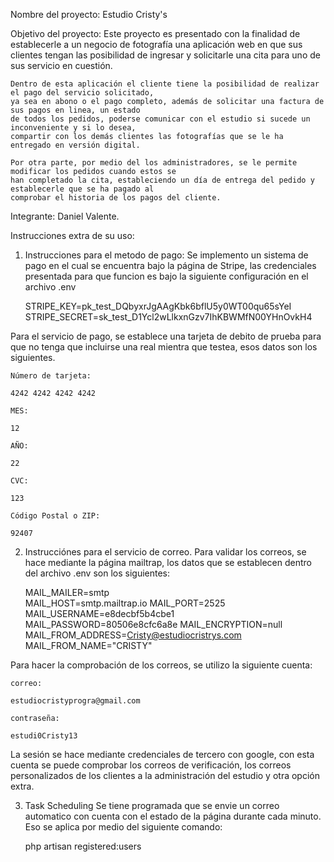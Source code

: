 Nombre del proyecto:
    Estudio Cristy's

Objetivo del proyecto:
    Este proyecto es presentado con la finalidad de establecerle a un negocio de fotografía una aplicación web en que sus clientes tengan las posibilidad de ingresar y solicitarle una cita para uno de sus servicio en cuestión.

    Dentro de esta aplicación el cliente tiene la posibilidad de realizar el pago del servicio solicitado, 
    ya sea en abono o el pago completo, además de solicitar una factura de sus pagos en linea, un estado 
    de todos los pedidos, poderse comunicar con el estudio si sucede un inconveniente y si lo desea, 
    compartir con los demás clientes las fotografías que se le ha entregado en versión digital.

    Por otra parte, por medio del los administradores, se le permite modificar los pedidos cuando estos se 
    han completado la cita, estableciendo un día de entrega del pedido y establecerle que se ha pagado al 
    comprobar el historia de los pagos del cliente.

Integrante:
    Daniel Valente.

Instrucciones extra de su uso:
1) Instrucciones para el metodo de pago:
    Se implemento un sistema de pago en el cual se encuentra bajo la página de Stripe, las credenciales presentada para que funcion es bajo la siguiente configuración en el archivo .env

    
    STRIPE_KEY=pk_test_DQbyxrJgAAgKbk6bflU5y0WT00qu65sYeI
    STRIPE_SECRET=sk_test_D1Ycl2wLlkxnGzv7IhKBWMfN00YHnOvkH4

Para el servicio de pago, se establece una tarjeta de debito de prueba para que no tenga que incluirse una real mientra que testea, esos datos son los siguientes.
    
    Número de tarjeta:

    4242 4242 4242 4242

    MES:

    12

    AÑO:

    22

    CVC:

    123

    Código Postal o ZIP:

    92407

2) Instrucciónes para el servicio de correo.
    Para validar los correos, se hace mediante la página mailtrap, los datos que se establecen dentro del archivo .env son los siguientes:
    
    MAIL_MAILER=smtp <br>
    MAIL_HOST=smtp.mailtrap.io
    MAIL_PORT=2525
    MAIL_USERNAME=e8decbf5b4cbe1
    MAIL_PASSWORD=80506e8cfc6a8e
    MAIL_ENCRYPTION=null
    MAIL_FROM_ADDRESS=Cristy@estudiocristrys.com
    MAIL_FROM_NAME="CRISTY"
    

Para hacer la comprobación de los correos, se utilizo la siguiente cuenta:

    correo:
    
    estudiocristyprogra@gmail.com

    contraseña:

    estudi0Cristy13

La sesión se hace mediante credenciales de tercero con google, con esta cuenta se puede comprobar los correos de verificación, los correos personalizados de los clientes a la administración del estudio y otra opción extra.

3) Task Scheduling
    Se tiene programada que se envie un correo automatico con cuenta con el estado de la página durante cada minuto. Eso se aplica por medio del siguiente comando:

    php artisan registered:users
